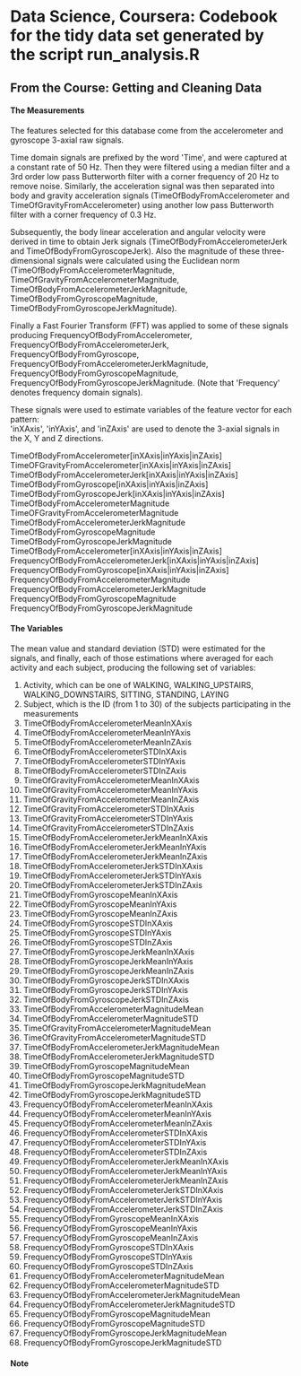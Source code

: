 Data Science, Coursera: Codebook for the tidy data set generated by the script run_analysis.R
===================
## From the Course: Getting and Cleaning Data

#### The Measurements

The features selected for this database come from the accelerometer and gyroscope 3-axial raw signals. 

Time domain signals are prefixed by the word 'Time', and were captured at a constant rate of 50 Hz. 
Then they were filtered using a median filter and a 3rd order low pass Butterworth filter with a corner frequency of 20 Hz to remove noise. 
Similarly, the acceleration signal was then separated into body and gravity acceleration signals (TimeOfBodyFromAccelerometer and TimeOfGravityFromAccelerometer) using another low pass Butterworth filter with a corner frequency of 0.3 Hz. 

Subsequently, the body linear acceleration and angular velocity were derived in time to obtain Jerk signals 
(TimeOfBodyFromAccelerometerJerk and TimeOfBodyFromGyroscopeJerk). 
Also the magnitude of these three-dimensional signals were calculated using the Euclidean norm 
(TimeOfBodyFromAccelerometerMagnitude, TimeOfGravityFromAccelerometerMagnitude, TimeOfBodyFromAccelerometerJerkMagnitude, TimeOfBodyFromGyroscopeMagnitude, TimeOfBodyFromGyroscopeJerkMagnitude). 

Finally a Fast Fourier Transform (FFT) was applied to some of these signals producing 
FrequencyOfBodyFromAccelerometer, FrequencyOfBodyFromAccelerometerJerk, FrequencyOfBodyFromGyroscope, FrequencyOfBodyFromAccelerometerJerkMagnitude, 
FrequencyOfBodyFromGyroscopeMagnitude, FrequencyOfBodyFromGyroscopeJerkMagnitude. (Note that 'Frequency' denotes frequency domain signals). 

These signals were used to estimate variables of the feature vector for each pattern:  
'inXAxis', 'inYAxis', and 'inZAxis' are used to denote the 3-axial signals in the X, Y and Z directions.

TimeOfBodyFromAccelerometer[inXAxis|inYAxis|inZAxis]
TimeOFGravityFromAccelerometer[inXAxis|inYAxis|inZAxis]
TimeOfBodyFromAccelerometerJerk[inXAxis|inYAxis|inZAxis]
TimeOfBodyFromGyroscope[inXAxis|inYAxis|inZAxis]
TimeOfBodyFromGyroscopeJerk[inXAxis|inYAxis|inZAxis]
TimeOfBodyFromAccelerometerMagnitude
TimeOFGravityFromAccelerometerMagnitude
TimeOfBodyFromAccelerometerJerkMagnitude
TimeOfBodyFromGyroscopeMagnitude
TimeOfBodyFromGyroscopeJerkMagnitude
TimeOfBodyFromAccelerometer[inXAxis|inYAxis|inZAxis]
FrequencyOfBodyFromAccelerometerJerk[inXAxis|inYAxis|inZAxis]
FrequencyOfBodyFromGyroscope[inXAxis|inYAxis|inZAxis]
FrequencyOfBodyFromAccelerometerMagnitude
FrequencyOfBodyFromAccelerometerJerkMagnitude
FrequencyOfBodyFromGyroscopeMagnitude
FrequencyOfBodyFromGyroscopeJerkMagnitude

#### The Variables

The mean value and standard deviation (STD) were estimated for the signals, and
finally, each of those estimations where averaged for each activity and each subject, producing the following set of variables:

1. Activity, which can be one of WALKING, WALKING_UPSTAIRS, WALKING_DOWNSTAIRS, SITTING, STANDING, LAYING
2. Subject, which is the ID (from 1 to 30) of the subjects participating in the measurements
3. TimeOfBodyFromAccelerometerMeanInXAxis
4. TimeOfBodyFromAccelerometerMeanInYAxis
5. TimeOfBodyFromAccelerometerMeanInZAxis
6. TimeOfBodyFromAccelerometerSTDInXAxis
7. TimeOfBodyFromAccelerometerSTDInYAxis
8. TimeOfBodyFromAccelerometerSTDInZAxis
9. TimeOfGravityFromAccelerometerMeanInXAxis
10. TimeOfGravityFromAccelerometerMeanInYAxis
11. TimeOfGravityFromAccelerometerMeanInZAxis
12. TimeOfGravityFromAccelerometerSTDInXAxis
13. TimeOfGravityFromAccelerometerSTDInYAxis
14. TimeOfGravityFromAccelerometerSTDInZAxis
15. TimeOfBodyFromAccelerometerJerkMeanInXAxis
16. TimeOfBodyFromAccelerometerJerkMeanInYAxis
17. TimeOfBodyFromAccelerometerJerkMeanInZAxis
18. TimeOfBodyFromAccelerometerJerkSTDInXAxis
19. TimeOfBodyFromAccelerometerJerkSTDInYAxis
20. TimeOfBodyFromAccelerometerJerkSTDInZAxis
21. TimeOfBodyFromGyroscopeMeanInXAxis
22. TimeOfBodyFromGyroscopeMeanInYAxis
23. TimeOfBodyFromGyroscopeMeanInZAxis
24. TimeOfBodyFromGyroscopeSTDInXAxis
25. TimeOfBodyFromGyroscopeSTDInYAxis
26. TimeOfBodyFromGyroscopeSTDInZAxis
27. TimeOfBodyFromGyroscopeJerkMeanInXAxis
28. TimeOfBodyFromGyroscopeJerkMeanInYAxis
29. TimeOfBodyFromGyroscopeJerkMeanInZAxis
30. TimeOfBodyFromGyroscopeJerkSTDInXAxis
31. TimeOfBodyFromGyroscopeJerkSTDInYAxis
32. TimeOfBodyFromGyroscopeJerkSTDInZAxis
33. TimeOfBodyFromAccelerometerMagnitudeMean
34. TimeOfBodyFromAccelerometerMagnitudeSTD
35. TimeOfGravityFromAccelerometerMagnitudeMean
36. TimeOfGravityFromAccelerometerMagnitudeSTD
37. TimeOfBodyFromAccelerometerJerkMagnitudeMean
38. TimeOfBodyFromAccelerometerJerkMagnitudeSTD
39. TimeOfBodyFromGyroscopeMagnitudeMean
40. TimeOfBodyFromGyroscopeMagnitudeSTD
41. TimeOfBodyFromGyroscopeJerkMagnitudeMean
42. TimeOfBodyFromGyroscopeJerkMagnitudeSTD
43. FrequencyOfBodyFromAccelerometerMeanInXAxis
44. FrequencyOfBodyFromAccelerometerMeanInYAxis
45. FrequencyOfBodyFromAccelerometerMeanInZAxis
46. FrequencyOfBodyFromAccelerometerSTDInXAxis
47. FrequencyOfBodyFromAccelerometerSTDInYAxis
48. FrequencyOfBodyFromAccelerometerSTDInZAxis
49. FrequencyOfBodyFromAccelerometerJerkMeanInXAxis
50. FrequencyOfBodyFromAccelerometerJerkMeanInYAxis
51. FrequencyOfBodyFromAccelerometerJerkMeanInZAxis
52. FrequencyOfBodyFromAccelerometerJerkSTDInXAxis
53. FrequencyOfBodyFromAccelerometerJerkSTDInYAxis
54. FrequencyOfBodyFromAccelerometerJerkSTDInZAxis
55. FrequencyOfBodyFromGyroscopeMeanInXAxis
56. FrequencyOfBodyFromGyroscopeMeanInYAxis
57. FrequencyOfBodyFromGyroscopeMeanInZAxis
58. FrequencyOfBodyFromGyroscopeSTDInXAxis
59. FrequencyOfBodyFromGyroscopeSTDInYAxis
60. FrequencyOfBodyFromGyroscopeSTDInZAxis
61. FrequencyOfBodyFromAccelerometerMagnitudeMean
62. FrequencyOfBodyFromAccelerometerMagnitudeSTD
63. FrequencyOfBodyFromAccelerometerJerkMagnitudeMean
64. FrequencyOfBodyFromAccelerometerJerkMagnitudeSTD
65. FrequencyOfBodyFromGyroscopeMagnitudeMean
66. FrequencyOfBodyFromGyroscopeMagnitudeSTD
67. FrequencyOfBodyFromGyroscopeJerkMagnitudeMean
68. FrequencyOfBodyFromGyroscopeJerkMagnitudeSTD 

#### Note
